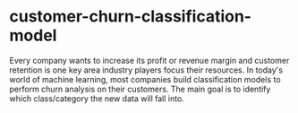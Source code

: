 # customer-churn-classification-model
Every company wants to increase its profit or revenue margin and customer retention is one key area industry players focus their resources. In today's world of machine learning, most companies build classification models to perform churn analysis on their customers. The main goal is to identify which class/category the new data will fall into.
